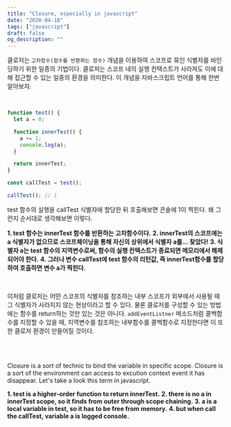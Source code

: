```yaml
---
title: "Closure, especially in javascript"
date: "2020-04-18"
tags: ["javascript"]
draft: false
og_description: ""
---
```


클로저는 `고차함수(함수를 반환하는 함수)` 개념을 이용하여 스코프로 묶인 식별자를 바인딩하기 위한 일종의 기법이다. 클로저는 스코프 내의 실행 컨텍스트가 사라져도 이에 대해 접근할 수 있는 일종의 환경을 의미한다. 이 개념을 자바스크립트 언어를 통해 한번 알아보자.

<br />

```javascript
function test() {
  let a = 0;

  function innerTest() {
    a += 1;
    console.log(a);
  }

  return innerTest;
}

const callTest = test();

callTest(); // 1
```

test 함수의 실행을 callTest 식별자에 할당한 뒤 호출해보면 콘솔에 1이 찍힌다. 왜 그런지 순서대로 생각해보면 이렇다.

**1. test 함수는 innerTest 함수를 반환하는 고차함수이다.**
**2. innerTest의 스코프에는 a 식별자가 없으므로 스코프체이닝을 통해 자신의 상위에서 식별자 a를... 찾았다!**
**3. 식별자 a는 test 함수의 지역변수로써, 함수의 실행 컨텍스트가 종료되면 메모리에서 해제되어야 한다.**
**4. 그러나 변수 callTest에 test 함수의 리턴값, 즉 innerTest함수를 할당하여 호출하면 변수 a가 찍힌다.**

<br />

이처럼 클로저는 어떤 스코프의 식별자를 참조하는 내부 스코프가 외부에서 사용될 때 그 식별자가 사라지지 않는 현상이라고 할 수 있다. 물론 클로저를 구성할 수 있는 방법에는 함수를 return하는 것만 있는 것은 아니다. `addEventListner` 메소드처럼 콜백함수를 지정할 수 있을 때, 지역변수를 참조하는 내부함수를 콜백함수로 지정한다면 이 또한 클로저 환경이 만들어질 것이다.

<br />
<br />

Closure is a sort of technic to bind the variable in specific scope. Closure is a sort of the environment can access to excution context event it has disappear. Let's take a look this term in javascript.

**1. test is a higher-order function to return innerTest.**
**2. there is no a in innerTest scope, so it finds from outer through scope chaining.**
**3. a is a local variable in test, so it has to be free from memory.**
**4. but when call the callTest, variable a is logged console.**